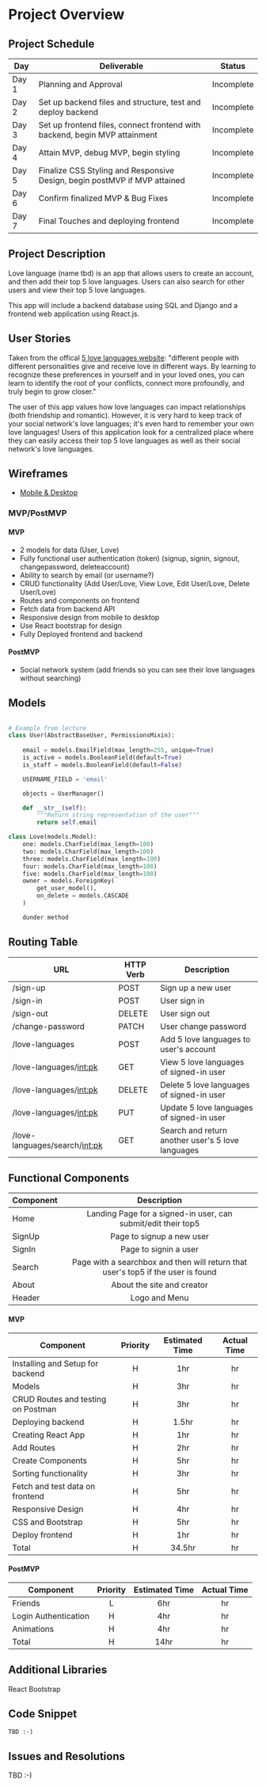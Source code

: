 # Project Overview

## Project Schedule

| Day   | Deliverable                          | Status     |
| ----- | ------------------------------------ | ---------- |
| Day 1 | Planning and Approval                | Incomplete |
| Day 2 | Set up backend files and structure, test and deploy backend | Incomplete |
| Day 3 | Set up frontend files, connect frontend with backend, begin MVP attainment | Incomplete |
| Day 4 | Attain MVP, debug MVP, begin styling | Incomplete |
| Day 5 | Finalize CSS Styling and Responsive Design, begin postMVP if MVP attained | Incomplete |
| Day 6 | Confirm finalized MVP & Bug Fixes | Incomplete |
| Day 7 | Final Touches and deploying frontend | Incomplete |

## Project Description

Love language (name tbd) is an app that allows users to create an account, and then add their top 5 love languages. Users can also search for other users and view their top 5 love languages. 

This app will include a backend database using SQL and Django and a frontend web application using React.js.

## User Stories

Taken from the offical [5 love languages website](https://www.5lovelanguages.com/learn): "different people with different personalities give and receive love in different ways. By learning to recognize these preferences in yourself and in your loved ones, you can learn to identify the root of your conflicts, connect more profoundly, and truly begin to grow closer."

The user of this app values how love languages can impact relationships (both friendship and romantic). However, it is very hard to keep track of your social network's love languages; it's even hard to remember your own love languages! Users of this application look for a centralized place where they can easily access their top 5 love languages as well as their social network's love languages.  

## Wireframes

- [Mobile & Desktop](https://s3.amazonaws.com/assets.mockflow.com/app/wireframepro/company/C9c1df959635a4aee914f74a5cf3d9a7b/projects/M40WmDPcunb/pages/0aea6d2b5be04142ac95939134f00557/image/0aea6d2b5be04142ac95939134f00557.png?1648237490386)

### MVP/PostMVP

#### MVP

- 2 models for data (User, Love)
- Fully functional user authentication (token) (signup, signin, signout, changepassword, deleteaccount)
- Ability to search by email (or username?)
- CRUD functionality (Add User/Love, View Love, Edit User/Love, Delete User/Love)
- Routes and components on frontend 
- Fetch data from backend API
- Responsive design from mobile to desktop
- Use React bootstrap for design
- Fully Deployed frontend and backend

#### PostMVP

- Social network system (add friends so you can see their love languages without searching)

## Models

```py

# Example from lecture
class User(AbstractBaseUser, PermissionsMixin):
    
    email = models.EmailField(max_length=255, unique=True)
    is_active = models.BooleanField(default=True)
    is_staff = models.BooleanField(default=False)

    USERNAME_FIELD = 'email'

    objects = UserManager()

    def __str__(self):
        """Return string representation of the user"""
        return self.email

class Love(models.Model):
    one: models.CharField(max_length=100)
    two: models.CharField(max_length=100)
    three: models.CharField(max_length=100)
    four: models.CharField(max_length=100)
    five: models.CharField(max_length=100)
    owner = models.ForeignKey(
        get_user_model(),
        on_delete = models.CASCADE
    )

    dunder method 
```

## Routing Table

| **URL**     | **HTTP Verb** | **Description** |
| ----------- | ------------- | ---------------- |
| /sign-up | POST | Sign up a new user |
| /sign-in | POST | User sign in |
| /sign-out | DELETE | User sign out |
| /change-password | PATCH | User change password |
| /love-languages | POST | Add 5 love languages to user's account |
| /love-languages/<int:pk> | GET | View 5 love languages of signed-in user |
| /love-languages/<int:pk> | DELETE | Delete 5 love languages of signed-in user |
| /love-languages/<int:pk> | PUT | Update 5 love languages of signed-in user |
| /love-languages/search/<int:pk> | GET | Search and return another user's 5 love languages |

## Functional Components 

| Component                      |                   Description                    |
| ------------------------------ | :----------------------------------------------: |
| Home | Landing Page for a signed-in user, can submit/edit their top5 |
| SignUp | Page to signup a new user |
| SignIn |  Page to signin a user  |
| Search | Page with a searchbox and then will return that user's top5 if the user is found |
| About | About the site and creator |
| Header | Logo and Menu |

#### MVP

| Component                          | Priority | Estimated Time | Actual Time |
| ---------------------------------- | :------: | :------------: | :---------: |
| Installing and Setup for backend   |    H     |      1hr       |     hr      |
| Models                             |    H     |      3hr       |     hr      |
| CRUD Routes and testing on Postman |    H     |      3hr       |     hr      |
| Deploying backend                  |    H     |     1.5hr      |     hr      |
| Creating React App                 |    H     |      1hr       |     hr      |
| Add Routes                         |    H     |      2hr       |     hr      |
| Create Components                  |    H     |      5hr       |     hr      |
| Sorting functionality              |    H     |      3hr       |     hr      |
| Fetch and test data on frontend    |    H     |      5hr       |     hr      |
| Responsive Design                  |    H     |      4hr       |     hr      |
| CSS and Bootstrap                  |    H     |      5hr       |     hr      |
| Deploy frontend                    |    H     |      1hr       |     hr      |
| Total                              |    H     |     34.5hr     |     hr      |

#### PostMVP

| Component            | Priority | Estimated Time | Actual Time |
| -------------------- | :------: | :------------: | :---------: |
| Friends              |    L     |      6hr       |     hr      |
| Login Authentication |    H     |      4hr       |     hr      |
| Animations           |    H     |      4hr       |     hr      |
| Total                |    H     |      14hr      |     hr      |

## Additional Libraries
React Bootstrap
## Code Snippet

```
TBD :-) 
```

## Issues and Resolutions
TBD :-)
